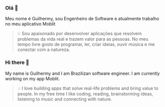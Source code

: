 ### Olá 👋
Meu nome é Guilhermy, sou Engenheiro de Software e atualmente trabalho no meu aplicativo Moblit

> 💡 Sou apaixonado por desenvolver aplicações que resolvem problemas da vida real e trazem valor para as pessoas. No meu tempo livre gosto de programar, ler, criar ideias, ouvir música e me conectar com a natureza.

### Hi there 👋

My name is Guilhermy and I am Brazilizan software engineer. I am currently working on my app Moblit.

> 💡 I love building apps that solve real-life problems and bring value to people. In my free time I like coding, reading, brainstorming ideas, listening to music and connecting with nature.



